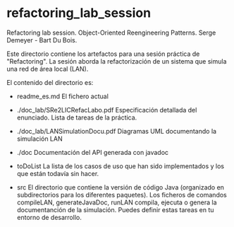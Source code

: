 refactoring_lab_session
========================

Refactoring lab session. Object-Oriented Reengineering Patterns. Serge Demeyer - Bart Du Bois.
 
Este directorio contiene los artefactos para una sesión práctica de "Refactoring".
La sesión aborda la refactorización de un sistema que simula una red de área local (LAN).

El contenido del directorio es:

* readme_es.md
  El fichero actual
  
* ./doc_lab/SRe2LICRefacLabo.pdf
  Especificación detallada del enunciado. Lista de tareas  de la práctica.
  
* ./doc_lab/LANSimulationDocu.pdf
  Diagramas  UML documentando la simulación LAN

* ./doc
  Documentación del API  generada con javadoc 
  
* toDoList
  La lista de los casos de uso que han sido implementados y los que están todavía sin hacer.
* src
  El directorio que contiene la versión de código Java (organizado en subdirectorios para los diferentes paquetes).
  Los ficheros de comandos compileLAN, generateJavaDoc, runLAN compila, ejecuta o genera la documentanción de la simulación.
  Puedes definir estas tareas en tu entorno de desarrollo. 

